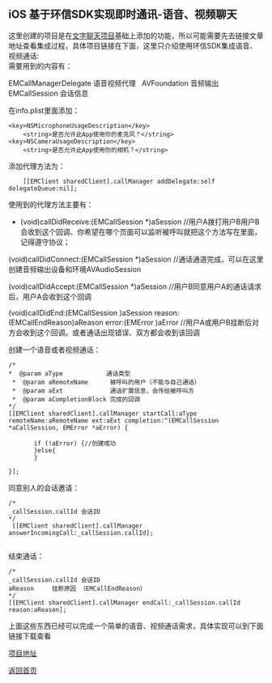 

## iOS 基于环信SDK实现即时通讯-语音、视频聊天


这里创建的项目是在[文字聊天项目](https://cwos111509sina.github.io/Blog/iOS-基于环信SDK实现即时通讯-文字聊天)基础上添加的功能，所以可能需要先去链接文章地址查看集成过程，具体项目链接在下面，这里只介绍使用环信SDK集成语音、视频通话:  
需要用到的内容有：  

EMCallManagerDelegate 语音视频代理   
AVFoundation 音频输出   
EMCallSession 会话信息  

在info.plist里面添加：  
```
<key>NSMicrophoneUsageDescription</key>
    <string>是否允许此App使用你的麦克风？</string>
<key>NSCameraUsageDescription</key>
    <string>是否允许此App使用你的相机？</string>
```
添加代理方法为：  
```
    [[EMClient sharedClient].callManager addDelegate:self delegateQueue:nil];
```
使用到的代理方法主要有： 
- (void)callDidReceive:(EMCallSession *)aSession 
//用户A拨打用户B用户B会收到这个回调、你希望在哪个页面可以监听被呼叫就把这个方法写在里面，记得遵守协议；

(void)callDidConnect:(EMCallSession *)aSession 
//通话通道完成，可以在这里创建音频输出设备和环境AVAudioSession

(void)callDidAccept:(EMCallSession *)aSession 
//用户B同意用户A的通话请求后，用户A会收到这个回调

(void)callDidEnd:(EMCallSession )aSession reason:(EMCallEndReason)aReason error:(EMError )aError
//用户A或用户B挂断后对方会收到这个回调。或者通话出现错误、双方都会收到该回调

创建一个语音或者视频通话：


```
/*
*  @param aType            通话类型
 *  @param aRemoteName      被呼叫的用户（不能与自己通话）
 *  @param aExt             通话扩展信息，会传给被呼叫方
 *  @param aCompletionBlock 完成的回调
*/
[[EMClient sharedClient].callManager startCall:aType remoteName:aRemoteName ext:aExt completion:^(EMCallSession *aCallSession, EMError *aError) {

       if (!aError) {//创建成功
       }else{
       }

}];
```

同意别人的会话邀请：

```
/*
_callSession.callId 会话ID
*/
 [[EMClient sharedClient].callManager answerIncomingCall:_callSession.callId];
 
```
结束通话：

```
/*
_callSession.callId 会话ID
aReason     挂断原因 （EMCallEndReason） 
*/
[[EMClient sharedClient].callManager endCall:_callSession.callId reason:aReason];
```

上面这些东西已经可以完成一个简单的语音、视频通话需求，具体实现可以到下面链接下载查看

[项目地址](https://github.com/cwos111509sina/EMChatText.git)


[返回首页](https://cwos111509sina.github.io/Blog/)
